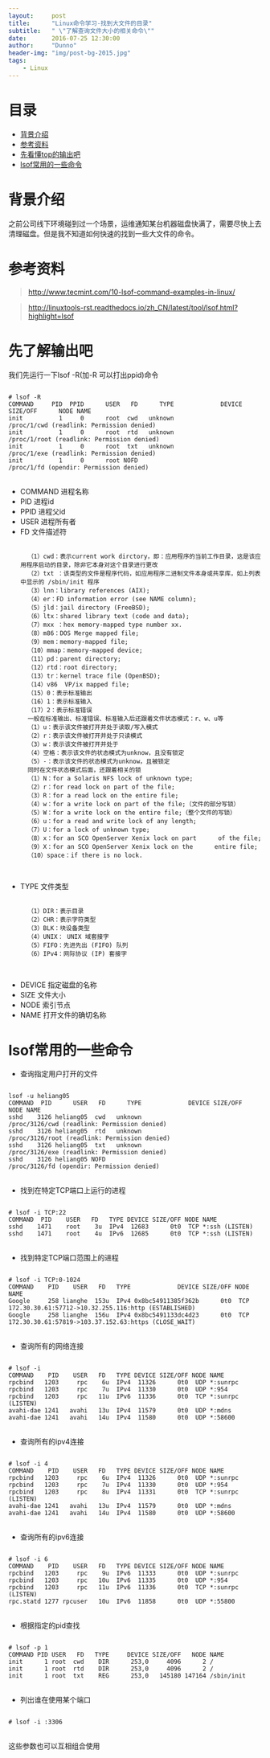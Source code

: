 ```yaml
---
layout:     post
title:      "Linux命令学习-找到大文件的目录"
subtitle:   " \"了解查询文件大小的相关命令\""
date:       2016-07-25 12:30:00
author:     "Dunno"
header-img: "img/post-bg-2015.jpg"
tags:
    - Linux
---
```


# 目录

- <a href="#js">背景介绍</a>
- <a href="#ckzl">参考资料</a>
- <a href="#xkd">先看懂top的输出吧</a>
- <a href="#tcy">lsof常用的一些命令</a>


# <a name="js">背景介绍</a>
<p>之前公司线下环境碰到过一个场景，运维通知某台机器磁盘快满了，需要尽快上去清理磁盘。但是我不知道如何快速的找到一些大文件的命令。</p>

# <a name="ckzl">参考资料</a>
> http://www.tecmint.com/10-lsof-command-examples-in-linux/

> http://linuxtools-rst.readthedocs.io/zh_CN/latest/tool/lsof.html?highlight=lsof

# <a name="xkd">先了解输出吧</a>
<p>我们先运行一下lsof -R(加-R 可以打出ppid)命令</p>
<pre>
<code>
# lsof -R
COMMAND     PID  PPID      USER   FD      TYPE             DEVICE SIZE/OFF      NODE NAME
init          1     0      root  cwd   unknown                                       /proc/1/cwd (readlink: Permission denied)
init          1     0      root  rtd   unknown                                       /proc/1/root (readlink: Permission denied)
init          1     0      root  txt   unknown                                       /proc/1/exe (readlink: Permission denied)
init          1     0      root NOFD                                                 /proc/1/fd (opendir: Permission denied)
</code>
</pre>

- COMMAND 进程名称
- PID 进程id
- PPID 进程父id
- USER 进程所有者
- FD 文件描述符
	<pre>
	<code>
	（1）cwd：表示current work dirctory，即：应用程序的当前工作目录，这是该应用程序启动的目录，除非它本身对这个目录进行更改
	（2）txt ：该类型的文件是程序代码，如应用程序二进制文件本身或共享库，如上列表中显示的 /sbin/init 程序
	（3）lnn：library references (AIX);
	（4）er：FD information error (see NAME column);
	（5）jld：jail directory (FreeBSD);
	（6）ltx：shared library text (code and data);
	（7）mxx ：hex memory-mapped type number xx.
	（8）m86：DOS Merge mapped file;
	（9）mem：memory-mapped file;
	（10）mmap：memory-mapped device;
	（11）pd：parent directory;
	（12）rtd：root directory;
	（13）tr：kernel trace file (OpenBSD);
	（14）v86  VP/ix mapped file;
	（15）0：表示标准输出
	（16）1：表示标准输入
	（17）2：表示标准错误
	一般在标准输出、标准错误、标准输入后还跟着文件状态模式：r、w、u等
	（1）u：表示该文件被打开并处于读取/写入模式
	（2）r：表示该文件被打开并处于只读模式
	（3）w：表示该文件被打开并处于
	（4）空格：表示该文件的状态模式为unknow，且没有锁定
	（5）-：表示该文件的状态模式为unknow，且被锁定
	同时在文件状态模式后面，还跟着相关的锁
	（1）N：for a Solaris NFS lock of unknown type;
	（2）r：for read lock on part of the file;
	（3）R：for a read lock on the entire file;
	（4）w：for a write lock on part of the file;（文件的部分写锁）
	（5）W：for a write lock on the entire file;（整个文件的写锁）
	（6）u：for a read and write lock of any length;
	（7）U：for a lock of unknown type;
	（8）x：for an SCO OpenServer Xenix lock on part      of the file;
	（9）X：for an SCO OpenServer Xenix lock on the      entire file;
	（10）space：if there is no lock.
	</code>
	</pre>
- TYPE 文件类型
	<pre>
	<code>
	（1）DIR：表示目录
	（2）CHR：表示字符类型
	（3）BLK：块设备类型
	（4）UNIX： UNIX 域套接字
	（5）FIFO：先进先出 (FIFO) 队列
	（6）IPv4：网际协议 (IP) 套接字
	</code>
	</pre>	
- DEVICE 指定磁盘的名称
- SIZE 文件大小
- NODE 索引节点
- NAME 打开文件的确切名称

# <a name="tcy">lsof常用的一些命令</a>
	
- 查询指定用户打开的文件
<pre>
<code>
lsof -u heliang05
COMMAND  PID      USER   FD      TYPE             DEVICE SIZE/OFF      NODE NAME
sshd    3126 heliang05  cwd   unknown                                       /proc/3126/cwd (readlink: Permission denied)
sshd    3126 heliang05  rtd   unknown                                       /proc/3126/root (readlink: Permission denied)
sshd    3126 heliang05  txt   unknown                                       /proc/3126/exe (readlink: Permission denied)
sshd    3126 heliang05 NOFD                                                 /proc/3126/fd (opendir: Permission denied)
</code>
</pre>
- 找到在特定TCP端口上运行的进程
<pre>
<code>
# lsof -i TCP:22
COMMAND  PID    USER   FD   TYPE DEVICE SIZE/OFF NODE NAME
sshd    1471    root    3u  IPv4  12683      0t0  TCP *:ssh (LISTEN)
sshd    1471    root    4u  IPv6  12685      0t0  TCP *:ssh (LISTEN)
</code>
</pre>
- 找到特定TCP端口范围上的进程
<pre>
<code>
# lsof -i TCP:0-1024
COMMAND    PID    USER   FD   TYPE             DEVICE SIZE/OFF NODE NAME
Google     258 lianghe  153u  IPv4 0x8bc54911385f362b      0t0  TCP 172.30.30.61:57712->10.32.255.116:http (ESTABLISHED)
Google     258 lianghe  156u  IPv4 0x8bc5491133dc4d23      0t0  TCP 172.30.30.61:57819->103.37.152.63:https (CLOSE_WAIT)
</code>
</pre>
- 查询所有的网络连接
<pre>
<code>
# lsof -i
COMMAND    PID    USER   FD   TYPE DEVICE SIZE/OFF NODE NAME
rpcbind   1203     rpc    6u  IPv4  11326      0t0  UDP *:sunrpc
rpcbind   1203     rpc    7u  IPv4  11330      0t0  UDP *:954
rpcbind   1203     rpc   11u  IPv6  11336      0t0  TCP *:sunrpc (LISTEN)
avahi-dae 1241   avahi   13u  IPv4  11579      0t0  UDP *:mdns
avahi-dae 1241   avahi   14u  IPv4  11580      0t0  UDP *:58600
</code>
</pre>
- 查询所有的ipv4连接
<pre>
<code>
# lsof -i 4
COMMAND    PID    USER   FD   TYPE DEVICE SIZE/OFF NODE NAME
rpcbind   1203     rpc    6u  IPv4  11326      0t0  UDP *:sunrpc
rpcbind   1203     rpc    7u  IPv4  11330      0t0  UDP *:954
rpcbind   1203     rpc    8u  IPv4  11331      0t0  TCP *:sunrpc (LISTEN)
avahi-dae 1241   avahi   13u  IPv4  11579      0t0  UDP *:mdns
avahi-dae 1241   avahi   14u  IPv4  11580      0t0  UDP *:58600
</code>
</pre>
- 查询所有的ipv6连接
<pre>
<code>
# lsof -i 6
COMMAND    PID    USER   FD   TYPE DEVICE SIZE/OFF NODE NAME
rpcbind   1203     rpc    9u  IPv6  11333      0t0  UDP *:sunrpc
rpcbind   1203     rpc   10u  IPv6  11335      0t0  UDP *:954
rpcbind   1203     rpc   11u  IPv6  11336      0t0  TCP *:sunrpc (LISTEN)
rpc.statd 1277 rpcuser   10u  IPv6  11858      0t0  UDP *:55800
</code>
</pre>
- 根据指定的pid查找 	
<pre>
<code>
# lsof -p 1
COMMAND PID USER   FD   TYPE     DEVICE SIZE/OFF   NODE NAME
init      1 root  cwd    DIR      253,0     4096      2 /
init      1 root  rtd    DIR      253,0     4096      2 /
init      1 root  txt    REG      253,0   145180 147164 /sbin/init
</code>
</pre>
- 列出谁在使用某个端口 	
<pre>
<code>
# lsof -i :3306
</code>
</pre>

这些参数也可以互相组合使用









 
